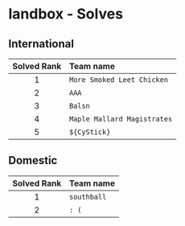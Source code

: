 # landbox - Solves
## International
| Solved Rank | Team name |
|:-----------:|:----------|
| 1 | `More Smoked Leet Chicken` |
| 2 | `AAA` |
| 3 | `Balsn` |
| 4 | `Maple Mallard Magistrates` |
| 5 | `${CyStick}` |

## Domestic
| Solved Rank | Team name |
|:-----------:|:----------|
| 1 | `southball` |
| 2 | `: (` |